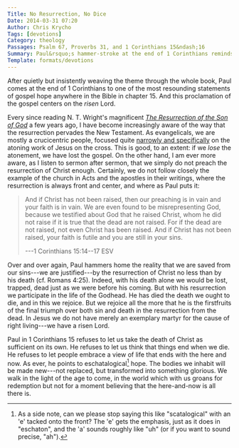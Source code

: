 ```yaml
---
Title: No Resurrection, No Dice
Date: 2014-03-31 07:20
Author: Chris Krycho
Tags: [devotions]
Category: theology
Passages: Psalm 67, Proverbs 31, and 1 Corinthians 15&ndash;16
Summary: Paul&rsquo;s hammer-stroke at the end of 1 Corinthians reminds us that without the resurrection, Christians have nothing&mdash;but with it, everything.
Template: formats/devotions
---
```


After quietly but insistently weaving the theme through the whole book, Paul
comes at the end of 1 Corinthians to one of the most resounding statements of
gospel hope anywhere in the Bible in chapter 15. And this proclamation of the
gospel centers on the *risen* Lord.

Every since reading N. T. Wright's magnificent [_The Resurrection of the Son of
God_][wright] a few years ago, I have become increasingly aware of the way that
the resurrection pervades the New Testament. As evangelicals, we are mostly a
crucicentric people, focused quite [narrowly and specifically][atonement] on the
atoning work of Jesus on the cross. This is good, to an extent: if we *lose* the
atonement, we have lost the gospel. On the other hand, I am ever more aware, as
I listen to sermon after sermon, that we simply do not preach the resurrection
of Christ enough. Certainly, we do not follow closely the example of the church
in Acts and the apostles in their writings, where the resurrection is always
front and center, and where as Paul puts it:

>   And if Christ has not been raised, then our preaching is in vain and your
>   faith is in vain. We are even found to be misrepresenting God, because we
>   testified about God that he raised Christ, whom he did not raise if it is
>   true that the dead are not raised. For if the dead are not raised, not even
>   Christ has been raised. And if Christ has not been raised, your faith is
>   futile and you are still in your sins.
>
> ---1 Corinthians 15:14--17 ESV

Over and over again, Paul hammers home the reality that we are saved from our
sins---we are justified---by the resurrection of Christ no less than by his
death (cf. Romans 4:25). Indeed, with his death alone we would be lost, trapped,
dead just as we were before his coming. But with his resurrection we participate
in the life of the Godhead. He has died the death we ought to die, and in this
we rejoice. But we rejoice all the more that he is the firstfruits of the final
triumph over both sin and death in the resurrection from the dead. In Jesus we
do not have merely an exemplary martyr for the cause of right living---we have a
risen Lord.

Paul in 1 Corinthians 15 refuses to let us take the death of Christ as
sufficient on its own. He refuses to let us think that things end when we die.
He refuses to let people embrace a view of life that ends with the here and now.
As ever, he points to eschatalogical[^pronunciation] hope. The bodies we inhabit
will be made new---not replaced, but transformed into something glorious. We
walk in the light of the age to come, in the world which with us groans for
redemption but not for a moment believing that the here-and-now is all there is.

[wright]: http://www.christianbook.com/Christian/Books/product?event=AFF&amp;p=1179430&amp;item_no=26794
[atonement]: http://v4.chriskrycho.com/2014/the-atonement-leon-morris.html

[^pronunciation]: As a side note, can we please stop saying this like
    "scatalogical" with an 'e' tacked onto the front? The 'e' gets the emphasis,
    just as it does in "eschaton", and the 'a' sounds roughly like "uh" (or if
    you want to sound precise, "ah").
